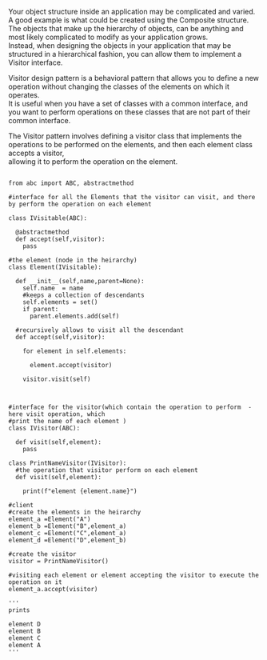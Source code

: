 
Your object structure inside an application may be complicated and varied. A good example is what
could be created using the Composite structure.<br>
The objects that make up the hierarchy of objects, can be anything and most likely complicated to
modify as your application grows.<br>
Instead, when designing the objects in your application that may be structured in a hierarchical
fashion, you can allow them to implement a Visitor interface. <br>

 Visitor design pattern is a behavioral pattern that allows you to define a new operation without changing the classes of the elements on which it operates.<br>
 It is useful when you have a set of classes with a common interface, and you want to perform operations on these classes that are not part of their common interface.<br>

The Visitor pattern involves defining a visitor class that implements the operations to be performed on the elements, and then each element class accepts a visitor,<br>
allowing it to perform the operation on the element.

```

from abc import ABC, abstractmethod

#interface for all the Elements that the visitor can visit, and there by perform the operation on each element 

class IVisitable(ABC):
  
  @abstractmethod
  def accept(self,visitor):
    pass

#the element (node in the heirarchy)
class Element(IVisitable):
  
  def __init__(self,name,parent=None):
    self.name  = name
    #keeps a collection of descendants
    self.elements = set()
    if parent:
      parent.elements.add(self)
  
  #recursively allows to visit all the descendant
  def accept(self,visitor):
    
    for element in self.elements:
      
      element.accept(visitor)
    
    visitor.visit(self)
  
    

#interface for the visitor(which contain the operation to perform  - here visit operation, which 
#print the name of each element )
class IVisitor(ABC):
  
  def visit(self,element):
    pass

class PrintNameVisitor(IVisitor):
  #the operation that visitor perform on each element
  def visit(self,element):
    
    print(f"element {element.name}")

#client 
#create the elements in the heirarchy 
element_a =Element("A")
element_b =Element("B",element_a)
element_c =Element("C",element_a)
element_d =Element("D",element_b)

#create the visitor
visitor = PrintNameVisitor()

#visiting each element or element accepting the visitor to execute the operation on it 
element_a.accept(visitor)

'''
prints 

element D
element B
element C
element A
'''


    
  
    
    
